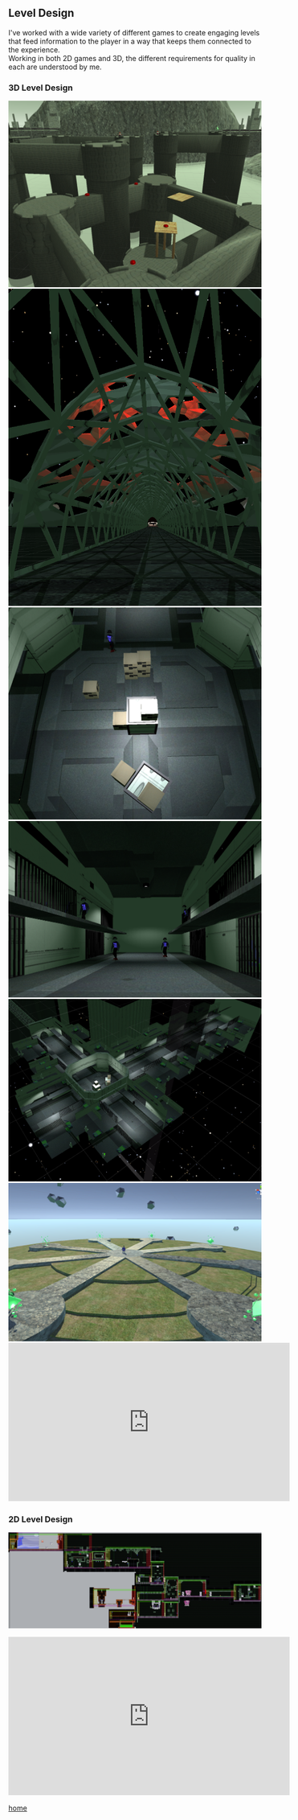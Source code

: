 ## Level Design
I've worked with a wide variety of different games to create engaging levels that feed information to the player in a way that keeps them connected to the experience.<br>
Working in both 2D games and 3D, the different requirements for quality in each are understood by me.<br>
### 3D Level Design
<img src="images/Castle01.PNG" alt="">
<img src="images/UAjam01.PNG" alt="">
<img src="images/UAjam02.PNG" alt="">
<img src="images/UAjam03.PNG" alt="">
<img src="images/UAjam06.PNG" alt="">
<img src="images/Wheel01.PNG" alt="">
<br>
<iframe width="560" height="315" src="https://www.youtube.com/embed/UztvuW_BeNQ" frameborder="0" allow="accelerometer; autoplay; encrypted-media; gyroscope; picture-in-picture" allowfullscreen></iframe>


### 2D Level Design
<img src="images/WillfulPigLevel.PNG" alt=""><br>
<iframe width="560" height="315" src="https://www.youtube.com/embed/NfX1IK3OsSQ" frameborder="0" allow="accelerometer; autoplay; encrypted-media; gyroscope; picture-in-picture" allowfullscreen></iframe>

[home](index.md)<br>

